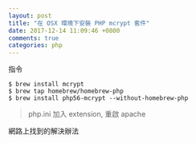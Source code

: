 ```yaml
---
layout: post
title: "在 OSX 環境下安裝 PHP mcrypt 套件"
date: 2017-12-14 11:09:46 +0800
comments: true
categories: php
---
```

指令

```
$ brew install mcrypt
$ brew tap homebrew/homebrew-php
$ brew install php56-mcrypt --without-homebrew-php
```
> php.ini 加入 extension, 重啟 apache

網路上找到的解決辦法

<script src="https://gist.github.com/idleberg/24479f34dc5007e50d47.js"></script>